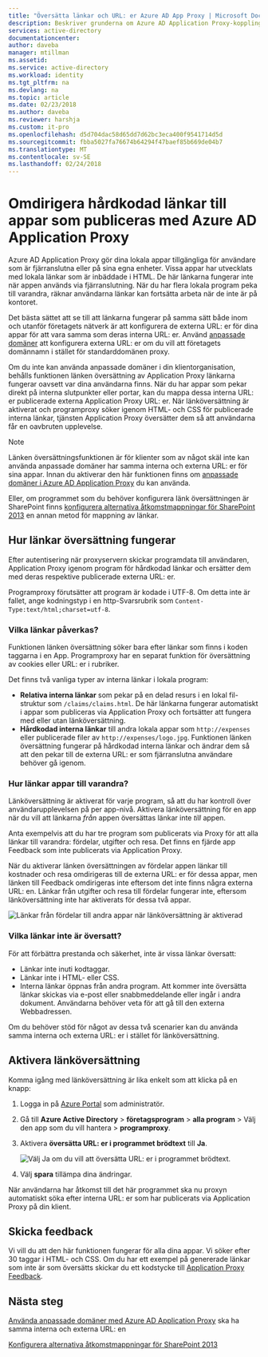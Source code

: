 ```yaml
---
title: "Översätta länkar och URL: er Azure AD App Proxy | Microsoft Docs"
description: Beskriver grunderna om Azure AD Application Proxy-kopplingar.
services: active-directory
documentationcenter: 
author: daveba
manager: mtillman
ms.assetid: 
ms.service: active-directory
ms.workload: identity
ms.tgt_pltfrm: na
ms.devlang: na
ms.topic: article
ms.date: 02/23/2018
ms.author: daveba
ms.reviewer: harshja
ms.custom: it-pro
ms.openlocfilehash: d5d704dac58d65dd7d62bc3eca400f9541714d5d
ms.sourcegitcommit: fbba5027fa76674b64294f47baef85b669de04b7
ms.translationtype: MT
ms.contentlocale: sv-SE
ms.lasthandoff: 02/24/2018
---
```

# <a name="redirect-hardcoded-links-for-apps-published-with-azure-ad-application-proxy"></a>Omdirigera hårdkodad länkar till appar som publiceras med Azure AD Application Proxy

Azure AD Application Proxy gör dina lokala appar tillgängliga för användare som är fjärranslutna eller på sina egna enheter. Vissa appar har utvecklats med lokala länkar som är inbäddade i HTML. De här länkarna fungerar inte när appen används via fjärranslutning. När du har flera lokala program peka till varandra, räknar användarna länkar kan fortsätta arbeta när de inte är på kontoret. 

Det bästa sättet att se till att länkarna fungerar på samma sätt både inom och utanför företagets nätverk är att konfigurera de externa URL: er för dina appar för att vara samma som deras interna URL: er. Använd [anpassade domäner](active-directory-application-proxy-custom-domains.md) att konfigurera externa URL: er om du vill att företagets domännamn i stället för standarddomänen proxy.

Om du inte kan använda anpassade domäner i din klientorganisation, behålls funktionen länken översättning av Application Proxy länkarna fungerar oavsett var dina användarna finns. När du har appar som pekar direkt på interna slutpunkter eller portar, kan du mappa dessa interna URL: er publicerade externa Application Proxy URL: er. När länköversättning är aktiverat och programproxy söker igenom HTML- och CSS för publicerade interna länkar, tjänsten Application Proxy översätter dem så att användarna får en oavbruten upplevelse.

>[!NOTE]
>Länken översättningsfunktionen är för klienter som av något skäl inte kan använda anpassade domäner har samma interna och externa URL: er för sina appar. Innan du aktiverar den här funktionen finns om [anpassade domäner i Azure AD Application Proxy](active-directory-application-proxy-custom-domains.md) du kan använda.
>
>Eller, om programmet som du behöver konfigurera länk översättningen är SharePoint finns [konfigurera alternativa åtkomstmappningar för SharePoint 2013](https://technet.microsoft.com/library/cc263208.aspx) en annan metod för mappning av länkar.

## <a name="how-link-translation-works"></a>Hur länkar översättning fungerar

Efter autentisering när proxyservern skickar programdata till användaren, Application Proxy igenom program för hårdkodad länkar och ersätter dem med deras respektive publicerade externa URL: er.

Programproxy förutsätter att program är kodade i UTF-8. Om detta inte är fallet, ange kodningstyp i en http-Svarsrubrik som `Content-Type:text/html;charset=utf-8`.

### <a name="which-links-are-affected"></a>Vilka länkar påverkas?

Funktionen länken översättning söker bara efter länkar som finns i koden taggarna i en App. Programproxy har en separat funktion för översättning av cookies eller URL: er i rubriker. 

Det finns två vanliga typer av interna länkar i lokala program:

- **Relativa interna länkar** som pekar på en delad resurs i en lokal fil-struktur som `/claims/claims.html`. De här länkarna fungerar automatiskt i appar som publiceras via Application Proxy och fortsätter att fungera med eller utan länköversättning. 
- **Hårdkodad interna länkar** till andra lokala appar som `http://expenses` eller publicerade filer av `http://expenses/logo.jpg`. Funktionen länken översättning fungerar på hårdkodad interna länkar och ändrar dem så att den pekar till de externa URL: er som fjärranslutna användare behöver gå igenom.

### <a name="how-do-apps-link-to-each-other"></a>Hur länkar appar till varandra?

Länköversättning är aktiverat för varje program, så att du har kontroll över användarupplevelsen på per app-nivå. Aktivera länköversättning för en app när du vill att länkarna *från* appen översättas länkar inte *till* appen. 

Anta exempelvis att du har tre program som publicerats via Proxy för att alla länkar till varandra: fördelar, utgifter och resa. Det finns en fjärde app Feedback som inte publicerats via Application Proxy.

När du aktiverar länken översättningen av fördelar appen länkar till kostnader och resa omdirigeras till de externa URL: er för dessa appar, men länken till Feedback omdirigeras inte eftersom det inte finns några externa URL: en. Länkar från utgifter och resa till fördelar fungerar inte, eftersom länköversättning inte har aktiverats för dessa två appar.

![Länkar från fördelar till andra appar när länköversättning är aktiverad](./media/application-proxy-link-translation/one_app.png)

### <a name="which-links-arent-translated"></a>Vilka länkar inte är översatt?

För att förbättra prestanda och säkerhet, inte är vissa länkar översatt:

- Länkar inte inuti kodtaggar. 
- Länkar inte i HTML- eller CSS. 
- Interna länkar öppnas från andra program. Att kommer inte översätta länkar skickas via e-post eller snabbmeddelande eller ingår i andra dokument. Användarna behöver veta för att gå till den externa Webbadressen.

Om du behöver stöd för något av dessa två scenarier kan du använda samma interna och externa URL: er i stället för länköversättning.  

## <a name="enable-link-translation"></a>Aktivera länköversättning

Komma igång med länköversättning är lika enkelt som att klicka på en knapp:

1. Logga in på [Azure Portal](https://portal.azure.com) som administratör.
2. Gå till **Azure Active Directory** > **företagsprogram** > **alla program** > Välj den app som du vill hantera > **programproxy**.
3. Aktivera **översätta URL: er i programmet brödtext** till **Ja**.

   ![Välj Ja om du vill att översätta URL: er i programmet brödtext](./media/application-proxy-link-translation/select_yes.png).
4. Välj **spara** tillämpa dina ändringar.

När användarna har åtkomst till det här programmet ska nu proxyn automatiskt söka efter interna URL: er som har publicerats via Application Proxy på din klient.

## <a name="send-feedback"></a>Skicka feedback

Vi vill du att den här funktionen fungerar för alla dina appar. Vi söker efter 30 taggar i HTML- och CSS. Om du har ett exempel på genererade länkar som inte är som översätts skickar du ett kodstycke till [Application Proxy Feedback](mailto:aadapfeedback@microsoft.com). 

## <a name="next-steps"></a>Nästa steg
[Använda anpassade domäner med Azure AD Application Proxy](active-directory-application-proxy-custom-domains.md) ska ha samma interna och externa URL: en

[Konfigurera alternativa åtkomstmappningar för SharePoint 2013](https://technet.microsoft.com/library/cc263208.aspx)

